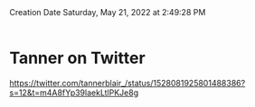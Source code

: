 <div></b>Creation Date</b> Saturday, May 21, 2022 at 2:49:28 PM<br></div><div><br></div><div><h1>Tanner on Twitter</h1></div>
<div><a href=https://twitter.com/tannerblair_/status/1528081925801488386?s=12&t=m4A8fYp39laekLtlPKJe8g>https://twitter.com/tannerblair_/status/1528081925801488386?s=12&t=m4A8fYp39laekLtlPKJe8g</a><br></div>

